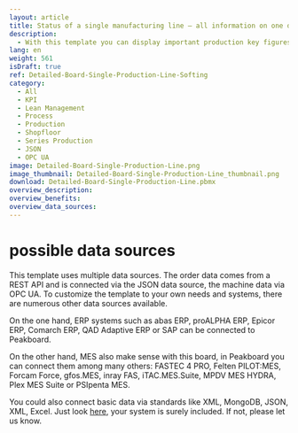 ```yaml
---
layout: article
title: Status of a single manufacturing line – all information on one dashboard
description: 
  - With this template you can display important production key figures of a single production line in an easy to understand way. Easily display relevant metrics about your machines on screens and have production and control data as well as key figures like KPIs directly in view! Real-time data provides more transparency in your production, shortens production downtimes and helps you to maximize your production volume. Download now and get started!
lang: en
weight: 561
isDraft: true
ref: Detailed-Board-Single-Production-Line-Softing
category:
  - All
  - KPI
  - Lean Management
  - Process
  - Production
  - Shopfloor
  - Series Production
  - JSON
  - OPC UA
image: Detailed-Board-Single-Production-Line.png
image_thumbnail: Detailed-Board-Single-Production-Line_thumbnail.png
download: Detailed-Board-Single-Production-Line.pbmx
overview_description:
overview_benefits:
overview_data_sources:
---
```

# possible data sources

This template uses multiple data sources. The order data comes from a REST API and is connected via the JSON data source, the machine data via OPC UA. To customize the template to your own needs and systems, there are numerous other data sources available.

On the one hand, ERP systems such as abas ERP, proALPHA ERP, Epicor ERP, Comarch ERP, QAD Adaptive ERP or SAP can be connected to Peakboard. 

On the other hand, MES also make sense with this board, in Peakboard you can connect them among many others: FASTEC 4 PRO, Felten PILOT:MES, Forcam Force, gfos.MES, inray FAS, iTAC.MES.Suite, MPDV MES HYDRA, Plex MES Suite or PSIpenta MES. 

You could also connect basic data via standards like XML, MongoDB, JSON, XML, Excel. Just look [here](https://peakboard.com/en/interfaces/), your system is surely included. If not, please let us know.